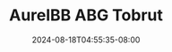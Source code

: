 --- 
title: "AurelBB ABG Tobrut"
description: "video bokep AurelBB ABG Tobrut   full  "
date: 2024-08-18T04:55:35-08:00
file_code: "ht1keummem8l"
draft: false
cover: "7ygsmzgw55116c2f.jpg"
tags: ["AurelBB", "ABG", "Tobrut", "bokep-indo", "bokep-viral", "bokep-ig"]
length: 542
fld_id: "1482980"
foldername: "Aurelbb update"
categories: ["Aurelbb update"]
views: 0
---